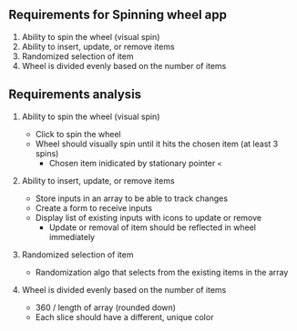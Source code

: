 ## Requirements for Spinning wheel app
1. Ability to spin the wheel (visual spin)
2. Ability to insert, update, or remove items
3. Randomized selection of item
4. Wheel is divided evenly based on the number of items
 
## Requirements analysis
1. Ability to spin the wheel (visual spin)
    - Click to spin the wheel
    - Wheel should visually spin until it hits the chosen item (at least 3 spins)
        - Chosen item inidicated by stationary pointer `<`

2. Ability to insert, update, or remove items
    - Store inputs in an array to be able to track changes  
    - Create a form to receive inputs
    - Display list of existing inputs with icons to update or remove 
        - Update or removal of item should be reflected in wheel immediately

3. Randomized selection of item
    - Randomization algo that selects from the existing items in the array

4. Wheel is divided evenly based on the number of items
    - 360 / length of array (rounded down)
    - Each slice should have a different, unique color
